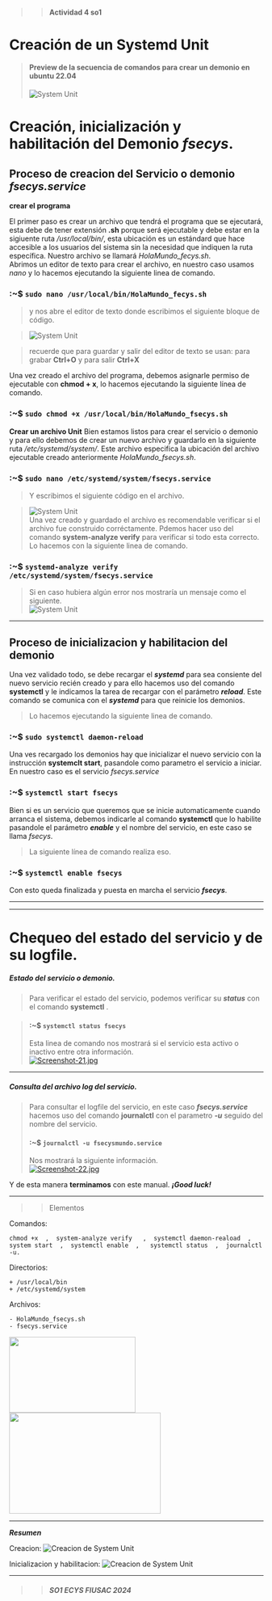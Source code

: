 >> #### Actividad 4 so1
# Creación de un Systemd Unit

> #### Preview de la secuencia de comandos para crear un demonio en ubuntu 22.04
> ![System Unit](https://i.postimg.cc/9QWPs1Ff/Screenshot-114.png " Proceso de creación de un Systemd Unit desde consola.")

# Creación, inicialización y habilitación del Demonio _fsecys_.

## Proceso de creacion del Servicio o demonio *fsecys.service*
**crear el programa**

El primer paso es crear un archivo que tendrá el programa que se ejecutará, esta debe de tener extensión **.sh** porque será ejecutable y debe estar en la sigiuente ruta */usr/local/bin/*, esta ubicación es un estándard que hace accesible a los usuarios del sistema sin la necesidad que indiquen la ruta específica. Nuestro archivo se llamará *HolaMundo_fecys.sh*.  
Abrimos un editor de texto para crear el archivo, en nuestro caso usamos *nano* y lo hacemos  ejecutando la siguiente linea de comando.  
### :~$ `sudo nano /usr/local/bin/HolaMundo_fecys.sh`  

> y nos abre el editor de texto donde escribimos el siguiente bloque de código.  

> ![System Unit](https://i.postimg.cc/0jtPGDxZ/Screenshot-105.png "Programa que muestra un mensaje y la fecha en consola.")  

>recuerde que para guardar y salir del editor de texto se usan: para grabar  **Ctrl+O** y para salir **Ctrl+X**

Una vez creado el archivo del programa, debemos asignarle permiso de ejecutable con **chmod + x**, lo hacemos ejecutando la siguiente línea de comando.  
### :~$ `sudo chmod +x /usr/local/bin/HolaMundo_fsecys.sh` 

__Crear un archivo Unit__
 Bien estamos listos para crear el servicio o demonio y para ello debemos de crear un nuevo archivo y guardarlo en la siguiente ruta */etc/systemd/system/*. Este archivo especifica la ubicación del archivo ejecutable creado anteriormente _HolaMundo_fsecys.sh_.  

### :~$ `sudo nano /etc/systemd/system/fsecys.service`  
>Y escribimos el siguiente código en el archivo.  

> ![System Unit](https://i.postimg.cc/k5gj36b3/Screenshot-115.png "Programa que muestra un mensaje y la fecha en consola.")  
Una vez creado y guardado el archivo es recomendable verificar si el archivo fue construido corréctamente. Pdemos hacer uso del comando **system-analyze verify** para verificar si todo esta correcto.  
Lo hacemos con la siguiente linea de comando. 

### :~$  `systemd-analyze verify /etc/systemd/system/fsecys.service`  
>Si en caso hubiera algún error nos mostraría un mensaje como el siguiente.  
>![System Unit](https://i.postimg.cc/D07QLmKy/Screenshot-278.png ) 



-----
## Proceso de inicializacion y habilitacion del demonio  

Una vez validado todo, se debe recargar el ***systemd*** para sea consiente del nuevo servicio recién creado y para ello hacemos uso del comando **systemctl** y  le indicamos la tarea de recargar con el parámetro ***reload***. Este comando se comunica con el ___systemd___ para que reinicie los demonios.  
> Lo hacemos ejecutando la siguiente linea de comando. 

### :~$  `sudo systemctl daemon-reload`  
Una ves recargado los demonios hay que inicializar el nuevo servicio con la instrucción **systemclt start**, pasandole como parametro el servicio a iniciar. En nuestro caso es el servicio *fsecys.service*

### :~$  `systemctl start fsecys`  
Bien si es un servicio que queremos que se inicie automaticamente cuando arranca el sistema, debemos indicarle al comando **systemctl** que lo habilite pasandole el parámetro ***enable*** y el nombre del servicio, en este caso se llama *fsecys*.
> La siguiente línea de comando realiza eso.  

### :~$ `systemctl enable fsecys`  

Con esto queda finalizada y puesta en marcha el servicio ___fsecys___.


----
----

# Chequeo del estado del servicio y de su logfile.
##### Estado del servicio o demonio.
> Para verificar el estado del servicio, podemos verificar su ___status___ con el comando __systemctl__ .

> #### :~$ `systemctl status fsecys`  
> Esta linea de comando nos mostrará si el servicio esta activo o inactivo entre otra información.  
[![Screenshot-21.jpg](https://i.postimg.cc/zGGx5fRy/Screenshot-21.jpg)](https://postimg.cc/8jxRmN4G)
---
##### Consulta del archivo log del servicio.
> Para consultar el logfile del servicio, en este caso ___fsecys.service___ hacemos uso del comando **journalctl** con  el parametro ***-u*** seguido del nombre del servicio.  
> #### :~$ `journalctl -u fsecysmundo.service`  
> Nos mostrará la siguiente información.   
[![Screenshot-22.jpg](https://i.postimg.cc/HxX23cFh/Screenshot-22.jpg)](https://postimg.cc/FdF3HRry)

Y de esta manera __terminamos__ con este manual. ___¡Good luck!___

---
>> Elementos 

Comandos:  

    chmod +x  ,  system-analyze verify   ,  systemctl daemon-reaload  ,  system start  ,  systemctl enable  ,   systemctl status  ,  journalctl -u.  

Directorios:  

    + /usr/local/bin
    + /etc/systemd/system  

Archivos:

    - HolaMundo_fsecys.sh
    - fsecys.service  

<img src="https://i.postimg.cc/HLcg54w3/Screenshot-131.png" width="250" height="150">
<img src="https://i.postimg.cc/QCNYgjLs/Screenshot-132.png" width="300" height="200">

---

___Resumen___  

Creacion: ![Creacion de System Unit](https://i.postimg.cc/9QWPs1Ff/Screenshot-114.png "Pasos para crear un demonio en Ubuntu 22.04") 

Inicializacion y habilitacion: ![Creacion de System Unit](https://i.postimg.cc/xdrsxvr6/Screenshot-121.png "Pasos para poner en marcha y habilitar demonio en Ubuntu 22.04")

___  

>> ##### _SO1 ECYS FIUSAC 2024_  

